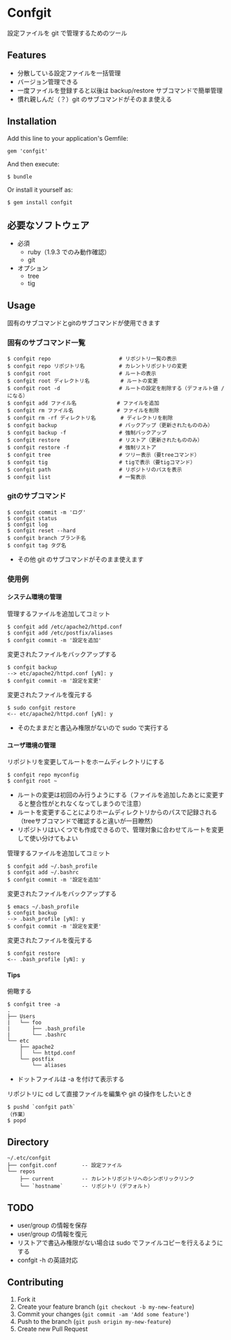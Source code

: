 # Confgit

設定ファイルを git で管理するためのツール

## Features

* 分散している設定ファイルを一括管理
* バージョン管理できる
* 一度ファイルを登録すると以後は backup/restore サブコマンドで簡単管理
* 慣れ親しんだ（？）git のサブコマンドがそのまま使える

## Installation

Add this line to your application's Gemfile:

    gem 'confgit'

And then execute:

    $ bundle

Or install it yourself as:

    $ gem install confgit

## 必要なソフトウェア

* 必須
  * ruby（1.9.3 でのみ動作確認）
  * git
* オプション
  * tree
  * tig

## Usage

固有のサブコマンドとgitのサブコマンドが使用できます

### 固有のサブコマンド一覧

	$ confgit repo						# リポジトリ一覧の表示
	$ confgit repo リポジトリ名			# カレントリポジトリの変更
	$ confgit root						# ルートの表示
	$ confgit root ディレクトリ名			# ルートの変更
	$ confgit root -d					# ルートの設定を削除する（デフォルト値 / になる）
	$ confgit add ファイル名				# ファイルを追加
	$ confgit rm ファイル名				# ファイルを削除
	$ confgit rm -rf ディレクトリ名		# ディレクトリを削除
	$ confgit backup					# バックアップ（更新されたもののみ）
	$ confgit backup -f					# 強制バックアップ
	$ confgit restore					# リストア（更新されたもののみ）
	$ confgit restore -f				# 強制リストア
	$ confgit tree						# ツリー表示（要treeコマンド）
	$ confgit tig						# tigで表示（要tigコマンド）
	$ confgit path						# リポジトリのパスを表示
	$ confgit list						# 一覧表示

### gitのサブコマンド

	$ confgit commit -m 'ログ'
	$ confgit status
	$ confgit log
	$ confgit reset --hard
	$ confgit branch ブランチ名
	$ confgit tag タグ名

* その他 git のサブコマンドがそのまま使えます

### 使用例

#### システム環境の管理

管理するファイルを追加してコミット

	$ confgit add /etc/apache2/httpd.conf
	$ confgit add /etc/postfix/aliases
	$ confgit commit -m '設定を追加'

変更されたファイルをバックアップする

	$ confgit backup
	--> etc/apache2/httpd.conf [yN]: y
	$ confgit commit -m '設定を変更'

変更されたファイルを復元する

	$ sudo confgit restore
	<-- etc/apache2/httpd.conf [yN]: y

* そのたままだと書込み権限がないので sudo で実行する

#### ユーザ環境の管理

リポジトリを変更してルートをホームディレクトリにする

	$ confgit repo myconfig
	$ confgit root ~

* ルートの変更は初回のみ行うようにする（ファイルを追加したあとに変更すると整合性がとれなくなってしまうので注意）
* ルートを変更することによりホームディレクトリからのパスで記録される（treeサブコマンドで確認すると違いが一目瞭然）
* リポジトリはいくつでも作成できるので、管理対象に合わせてルートを変更して使い分けてもよい

管理するファイルを追加してコミット

	$ confgit add ~/.bash_profile
	$ confgit add ~/.bashrc
	$ confgit commit -m '設定を追加'

変更されたファイルをバックアップする

	$ emacs ~/.bash_profile
	$ confgit backup
	--> .bash_profile [yN]: y
	$ confgit commit -m '設定を変更'

変更されたファイルを復元する

	$ confgit restore
	<-- .bash_profile [yN]: y

#### Tips

俯瞰する

	$ confgit tree -a
	.
	├── Users
	|   └── foo
	|       ├── .bash_profile
	|       └── .bashrc
	└── etc
	    ├── apache2
	    │   └── httpd.conf
	    └── postfix
	        └── aliases

* ドットファイルは -a を付けて表示する

リポジトリに cd して直接ファイルを編集や git の操作をしたいとき

	$ pushd `confgit path`
	（作業）
	$ popd

## Directory

	~/.etc/confgit
	├── confgit.conf		-- 設定ファイル
	└── repos
	    ├── current			-- カレントリポジトリへのシンボリックリンク
	    └── `hostname`		-- リポジトリ（デフォルト）

## TODO

* user/group の情報を保存
* user/group の情報を復元
* リストアで書込み権限がない場合は sudo でファイルコピーを行えるようにする
* confgit -h の英語対応

## Contributing

1. Fork it
2. Create your feature branch (`git checkout -b my-new-feature`)
3. Commit your changes (`git commit -am 'Add some feature'`)
4. Push to the branch (`git push origin my-new-feature`)
5. Create new Pull Request
